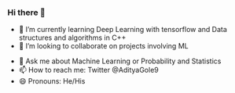 ### Hi there 👋



<!-- - 🔭 I’m currently working on -->
- 🌱 I’m currently learning Deep Learning with tensorflow and Data structures and algorithms in C++
- 👯 I’m looking to collaborate on projects involving ML
<!-- - 🤔 I’m looking for help with -->
- 💬 Ask me about Machine Learning or Probability and Statistics
- 📫 How to reach me: Twitter @AdityaGole9
- 😄 Pronouns: He/His
<!-- - ⚡ Fun fact: ...-->


